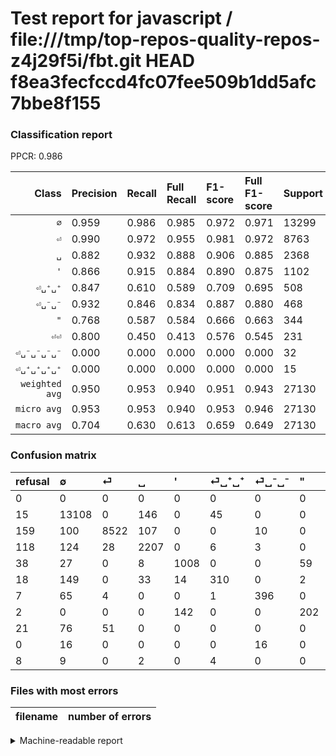 # Test report for javascript / file:///tmp/top-repos-quality-repos-z4j29f5i/fbt.git HEAD f8ea3fecfccd4fc07fee509b1dd5afc7bbe8f155

### Classification report

PPCR: 0.986

| Class | Precision | Recall | Full Recall | F1-score | Full F1-score | Support | Full Support | PPCR |
|------:|:----------|:-------|:------------|:---------|:---------|:--------|:-------------|:-----|
| `∅` | 0.959| 0.986| 0.985| 0.972| 0.971| 13299| 13314| 0.999 |
| `⏎` | 0.990| 0.972| 0.955| 0.981| 0.972| 8763| 8922| 0.982 |
| `␣` | 0.882| 0.932| 0.888| 0.906| 0.885| 2368| 2486| 0.953 |
| `'` | 0.866| 0.915| 0.884| 0.890| 0.875| 1102| 1140| 0.967 |
| `⏎␣⁺␣⁺` | 0.847| 0.610| 0.589| 0.709| 0.695| 508| 526| 0.966 |
| `⏎␣⁻␣⁻` | 0.932| 0.846| 0.834| 0.887| 0.880| 468| 475| 0.985 |
| `"` | 0.768| 0.587| 0.584| 0.666| 0.663| 344| 346| 0.994 |
| `⏎⏎` | 0.800| 0.450| 0.413| 0.576| 0.545| 231| 252| 0.917 |
| `⏎␣⁻␣⁻␣⁻␣⁻` | 0.000| 0.000| 0.000| 0.000| 0.000| 32| 32| 1.000 |
| `⏎␣⁺␣⁺␣⁺␣⁺` | 0.000| 0.000| 0.000| 0.000| 0.000| 15| 23| 0.652 |
| `weighted avg` | 0.950| 0.953| 0.940| 0.951| 0.943| 27130| 27516| 0.986 |
| `micro avg` | 0.953| 0.953| 0.940| 0.953| 0.946| 27130| 27516| 0.986 |
| `macro avg` | 0.704| 0.630| 0.613| 0.659| 0.649| 27130| 27516| 0.986 |

### Confusion matrix

|refusal|  ∅| ⏎| ␣| '| ⏎␣⁺␣⁺| ⏎␣⁻␣⁻| "| ⏎⏎| ⏎␣⁻␣⁻␣⁻␣⁻| ⏎␣⁺␣⁺␣⁺␣⁺| 
|:---|:---|:---|:---|:---|:---|:---|:---|:---|:---|:---|
|0 |0 |0 |0 |0 |0 |0 |0 |0 |0 |0 |
|15 |13108 |0 |146 |0 |45 |0 |0 |0 |0 |0 |
|159 |100 |8522 |107 |0 |0 |10 |0 |24 |0 |0 |
|118 |124 |28 |2207 |0 |6 |3 |0 |0 |0 |0 |
|38 |27 |0 |8 |1008 |0 |0 |59 |0 |0 |0 |
|18 |149 |0 |33 |14 |310 |0 |2 |0 |0 |0 |
|7 |65 |4 |0 |0 |1 |396 |0 |2 |0 |0 |
|2 |0 |0 |0 |142 |0 |0 |202 |0 |0 |0 |
|21 |76 |51 |0 |0 |0 |0 |0 |104 |0 |0 |
|0 |16 |0 |0 |0 |0 |16 |0 |0 |0 |0 |
|8 |9 |0 |2 |0 |4 |0 |0 |0 |0 |0 |

### Files with most errors

| filename | number of errors|
|:----:|:-----|

<details>
    <summary>Machine-readable report</summary>
```json
{
  "cl_report": {"\"": {"f1-score": 0.6655683690280066, "precision": 0.7680608365019012, "recall": 0.5872093023255814, "support": 344}, "\u0027": {"f1-score": 0.8896734333627538, "precision": 0.865979381443299, "recall": 0.9147005444646098, "support": 1102}, "macro avg": {"f1-score": 0.6587158664482873, "precision": 0.7043503390567499, "recall": 0.6298662519631166, "support": 27130}, "micro avg": {"f1-score": 0.9530777736822705, "precision": 0.9530777736822705, "recall": 0.9530777736822705, "support": 27130}, "weighted avg": {"f1-score": 0.9505723696118906, "precision": 0.9504100374441219, "recall": 0.9530777736822705, "support": 27130}, "\u2205": {"f1-score": 0.9719348978608238, "precision": 0.9586075764224075, "recall": 0.9856380178960824, "support": 13299}, "\u23ce": {"f1-score": 0.9813450023030861, "precision": 0.9903544450900639, "recall": 0.9724980029670204, "support": 8763}, "\u23ce\u23ce": {"f1-score": 0.5761772853185595, "precision": 0.8, "recall": 0.45021645021645024, "support": 231}, "\u23ce\u2423\u207a\u2423\u207a": {"f1-score": 0.7093821510297483, "precision": 0.8469945355191257, "recall": 0.610236220472441, "support": 508}, "\u23ce\u2423\u207a\u2423\u207a\u2423\u207a\u2423\u207a": {"f1-score": 0.0, "precision": 0.0, "recall": 0.0, "support": 15}, "\u23ce\u2423\u207b\u2423\u207b": {"f1-score": 0.8868980963045913, "precision": 0.9317647058823529, "recall": 0.8461538461538461, "support": 468}, "\u23ce\u2423\u207b\u2423\u207b\u2423\u207b\u2423\u207b": {"f1-score": 0.0, "precision": 0.0, "recall": 0.0, "support": 32}, "\u2423": {"f1-score": 0.9061794292753028, "precision": 0.88174190970835, "recall": 0.9320101351351351, "support": 2368}},
  "cl_report_full": {"\"": {"f1-score": 0.6633825944170773, "precision": 0.7680608365019012, "recall": 0.5838150289017341, "support": 346}, "\u0027": {"f1-score": 0.8749999999999999, "precision": 0.865979381443299, "recall": 0.8842105263157894, "support": 1140}, "macro avg": {"f1-score": 0.6486536130162028, "precision": 0.7043503390567499, "recall": 0.6131227879007787, "support": 27516}, "micro avg": {"f1-score": 0.9463455696665812, "precision": 0.9530777736822705, "recall": 0.9397078063672045, "support": 27516}, "weighted avg": {"f1-score": 0.9433279244017422, "precision": 0.949757483804646, "recall": 0.9397078063672045, "support": 27516}, "\u2205": {"f1-score": 0.9713946939380464, "precision": 0.9586075764224075, "recall": 0.9845275649692053, "support": 13314}, "\u23ce": {"f1-score": 0.972442517259086, "precision": 0.9903544450900639, "recall": 0.9551670029141448, "support": 8922}, "\u23ce\u23ce": {"f1-score": 0.544502617801047, "precision": 0.8, "recall": 0.4126984126984127, "support": 252}, "\u23ce\u2423\u207a\u2423\u207a": {"f1-score": 0.695067264573991, "precision": 0.8469945355191257, "recall": 0.5893536121673004, "support": 526}, "\u23ce\u2423\u207a\u2423\u207a\u2423\u207a\u2423\u207a": {"f1-score": 0.0, "precision": 0.0, "recall": 0.0, "support": 23}, "\u23ce\u2423\u207b\u2423\u207b": {"f1-score": 0.88, "precision": 0.9317647058823529, "recall": 0.8336842105263158, "support": 475}, "\u23ce\u2423\u207b\u2423\u207b\u2423\u207b\u2423\u207b": {"f1-score": 0.0, "precision": 0.0, "recall": 0.0, "support": 32}, "\u2423": {"f1-score": 0.8847464421727801, "precision": 0.88174190970835, "recall": 0.8877715205148834, "support": 2486}},
  "ppcr": 0.9859717982264864
}
```
</details>
